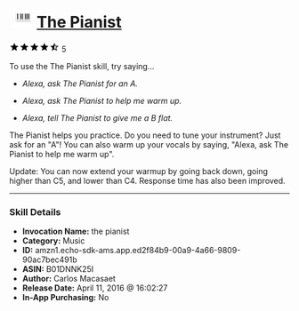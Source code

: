 # &nbsp;<img src="skill_icon" alt="The Pianist icon" width="36"> [The Pianist](http://alexa.amazon.com/#skills/amzn1.echo-sdk-ams.app.ed2f84b9-00a9-4a66-9809-90ac7bec491b)
![4.8 stars](../../images/ic_star_black_18dp_1x.png)![4.8 stars](../../images/ic_star_black_18dp_1x.png)![4.8 stars](../../images/ic_star_black_18dp_1x.png)![4.8 stars](../../images/ic_star_black_18dp_1x.png)![4.8 stars](../../images/ic_star_half_black_18dp_1x.png) 5

To use the The Pianist skill, try saying...

* *Alexa, ask The Pianist for an A.*

* *Alexa, ask The Pianist to help me warm up.*

* *Alexa, tell The Pianist to give me a B flat.*

The Pianist helps you practice. Do you need to tune your instrument? Just ask for an "A"! You can also warm up your vocals by saying, "Alexa, ask The Pianist to help me warm up".

Update: You can now extend your warmup by going back down, going higher than C5, and lower than C4. Response time has also been improved.

***

### Skill Details

* **Invocation Name:** the pianist
* **Category:** Music
* **ID:** amzn1.echo-sdk-ams.app.ed2f84b9-00a9-4a66-9809-90ac7bec491b
* **ASIN:** B01DNNK25I
* **Author:** Carlos Macasaet
* **Release Date:** April 11, 2016 @ 16:02:27
* **In-App Purchasing:** No
